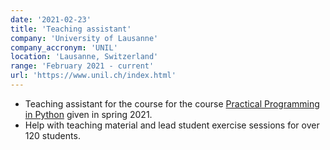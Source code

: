```yaml
---
date: '2021-02-23'
title: 'Teaching assistant'
company: 'University of Lausanne'
company_accronym: 'UNIL'
location: 'Lausanne, Switzerland'
range: 'February 2021 - current'
url: 'https://www.unil.ch/index.html'
---
```


- Teaching assistant for the course  for the course [Practical Programming in Python](https://applicationspub.unil.ch/interpub/noauth/php/Ud/ficheCours.php?v_ueid=19&v_semposselected=-1&v_langue=en&v_isinterne=&v_enstyid=72873) given in spring 2021.
- Help with teaching material and lead student exercise sessions for over 120 students.
